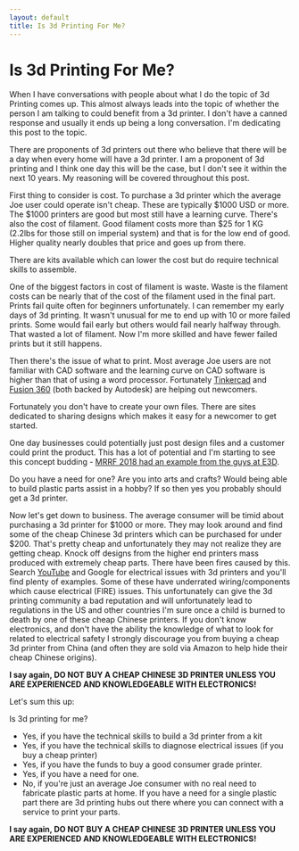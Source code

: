 ```yaml
---
layout: default
title: Is 3d Printing For Me?
---
```


Is 3d Printing For Me?
==========

When I have conversations with people about what I do the topic of 3d Printing comes up.  This almost always leads into the topic of whether the person I am talking to could benefit from a 3d printer. I don't have a canned response and usually it ends up being a long conversation. I'm dedicating this post to the topic.

There are proponents of 3d printers out there who believe that there will be a day when every home will have a 3d printer.  I am a proponent of 3d printing and I think one day this will be the case, but I don't see it within the next 10 years. My reasoning will be covered throughout this post.

First thing to consider is cost. To purchase a 3d printer which the average Joe user could operate isn't cheap. These are typically $1000 USD or more. The $1000 printers are good but most still have a learning curve.  There's also the cost of filament. Good filament costs more than $25 for 1 KG (2.2lbs for those still on imperial system) and that is for the low end of good. Higher quality nearly doubles that price and goes up from there. 

There are kits available which can lower the cost but do require technical skills to assemble.

One of the biggest factors in cost of filament is waste. Waste is the filament costs can be nearly that of the cost of the filament used in the final part. Prints fail quite often for beginners unfortunately.  I can remember my early days of 3d printing. It wasn't unusual for me to end up with 10 or more failed prints. Some would fail early but others would fail nearly halfway through. That wasted a lot of filament. Now I'm more skilled and have fewer failed prints but it still happens. 

Then there's the issue of what to print. Most average Joe users are not familiar with CAD software and the learning curve on CAD software is higher than that of using a word processor.  Fortunately [Tinkercad](https://www.tinkercad.com/) and [Fusion 360](https://www.autodesk.com/products/fusion-360/free-trial) (both backed by Autodesk) are helping out newcomers. 

Fortunately you don't have to create your own files. There are sites dedicated to sharing designs which makes it easy for a newcomer to get started. 

One day businesses could potentially just post design files and a customer could print the product. This has a lot of potential and I'm starting to see this concept budding - [MRRF 2018 had an example from the guys at E3D](https://www.youtube.com/watch?v=DRkF-D0fEbQ). 

Do you have a need for one? Are you into arts and crafts? Would being able to build plastic parts assist in a hobby? If so then yes you probably should get a 3d printer.

Now let's get down to business. The average consumer will be timid about purchasing a 3d printer for $1000 or more. They may look around and find some of the cheap Chinese 3d printers which can be purchased for under $200. That's pretty cheap and unfortunately they may not realize they are getting cheap. Knock off designs from the higher end printers mass produced with extremely cheap parts. There have been fires caused by this. Search [YouTube](https://www.youtube.com/watch?v=nmO-Ztgy1To) and Google for electrical issues with 3d printers and you'll find plenty of examples. Some of these have underrated wiring/components which cause electrical (FIRE) issues. This unfortunately can give the 3d printing community a bad reputation and will unfortunately lead to regulations in the US and other countries I'm sure once a child is burned to death by one of these cheap Chinese printers. If you don't know electronics, and don't have the ability the knowledge of what to look for related to electrical safety I strongly discourage you from buying a cheap 3d printer from China (and often they are sold via Amazon to help hide their cheap Chinese origins). 

**I say again, DO NOT BUY A CHEAP CHINESE 3D PRINTER UNLESS YOU ARE EXPERIENCED AND KNOWLEDGEABLE WITH ELECTRONICS!**

Let's sum this up:

Is 3d printing for me?

* Yes, if you have the technical skills to build a 3d printer from a kit
* Yes, if you have the technical skills to diagnose electrical issues (if you buy a cheap printer)
* Yes, if you have the funds to buy a good consumer grade printer.
* Yes, if you have a need for one.
* No, if you're just an average Joe consumer with no real need to fabricate plastic parts at home. If you have a need for a single plastic part there are 3d printing hubs out there where you can connect with a service to print your parts.

**I say again, DO NOT BUY A CHEAP CHINESE 3D PRINTER UNLESS YOU ARE EXPERIENCED AND KNOWLEDGEABLE WITH ELECTRONICS!**

